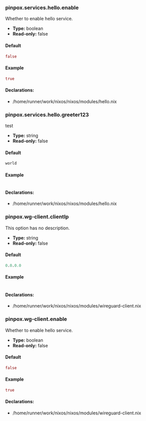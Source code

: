 ### pinpox.services.hello.enable
Whether to enable hello service.
- **Type:** boolean
- **Read-only:** false

#### Default
```nix
false
```

#### Example
```nix
true
```

#### Declarations:
- /home/runner/work/nixos/nixos/modules/hello.nix

### pinpox.services.hello.greeter123
test
- **Type:** string
- **Read-only:** false

#### Default
```nix
world
```

#### Example
```nix

```

#### Declarations:
- /home/runner/work/nixos/nixos/modules/hello.nix

### pinpox.wg-client.clientIp
This option has no description.
- **Type:** string
- **Read-only:** false

#### Default
```nix
0.0.0.0
```

#### Example
```nix

```

#### Declarations:
- /home/runner/work/nixos/nixos/modules/wireguard-client.nix

### pinpox.wg-client.enable
Whether to enable hello service.
- **Type:** boolean
- **Read-only:** false

#### Default
```nix
false
```

#### Example
```nix
true
```

#### Declarations:
- /home/runner/work/nixos/nixos/modules/wireguard-client.nix

